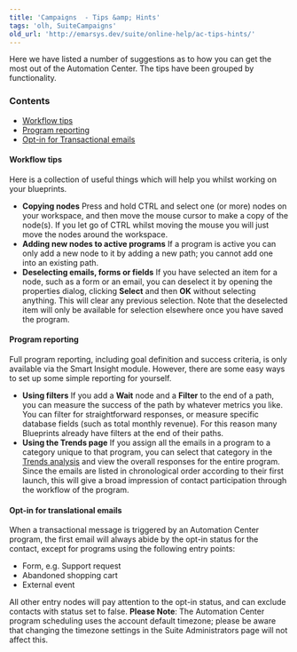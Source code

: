 ```yaml
---
title: 'Campaigns  - Tips &amp; Hints'
tags: 'olh, SuiteCampaigns'
old_url: 'http://emarsys.dev/suite/online-help/ac-tips-hints/'
---
```


Here we have listed a number of suggestions as to how you can get the most out of the Automation Center. The tips have been grouped by functionality.

### Contents

- [Workflow tips](#workflow)
- [Program reporting](#reporting)
- [Opt-in for Transactional emails](#txm)<a name="workflow"></a>

#### Workflow tips

 Here is a collection of useful things which will help you whilst working on your blueprints.

- **Copying nodes** Press and hold CTRL and select one (or more) nodes on your workspace, and then move the mouse cursor to make a copy of the node(s). If you let go of CTRL whilst moving the mouse you will just move the nodes around the workspace.
- **Adding new nodes to active programs** If a program is active you can only add a new node to it by adding a new path; you cannot add one into an existing path.
- **Deselecting emails, forms or fields** If you have selected an item for a node, such as a form or an email, you can deselect it by opening the properties dialog, clicking **Select** and then **OK** without selecting anything. This will clear any previous selection. Note that the deselected item will only be available for selection elsewhere once you have saved the program.<a name="reporting"></a>

#### Program reporting

 Full program reporting, including goal definition and success criteria, is only available via the Smart Insight module. However, there are some easy ways to set up some simple reporting for yourself.

- **Using filters** If you add a **Wait** node and a **Filter** to the end of a path, you can measure the success of the path by whatever metrics you like. You can filter for straightforward responses, or measure specific database fields (such as total monthly revenue). For this reason many Blueprints already have filters at the end of their paths.
- **Using the Trends page** If you assign all the emails in a program to a category unique to that program, you can select that category in the [Trends analysis](/olh/analysis-trends.md "Analysis â&#128;&#147; Trends â&#128;&#147; General") and view the overall responses for the entire program. Since the emails are listed in chronological order according to their first launch, this will give a broad impression of contact participation through the workflow of the program.<a name="txm"></a>

#### Opt-in for translational emails

 When a transactional message is triggered by an Automation Center program, the first email will always abide by the opt-in status for the contact, except for programs using the following entry points:

- Form, e.g. Support request
- Abandoned shopping cart
- External event

 All other entry nodes will pay attention to the opt-in status, and can exclude contacts with status set to false. **Please Note**: The Automation Center program scheduling uses the account default timezone; please be aware that changing the timezone settings in the Suite Administrators page will not affect this.